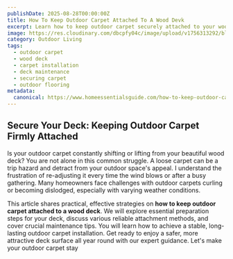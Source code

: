 ```yaml
---
publishDate: 2025-08-28T00:00:00Z
title: How To Keep Outdoor Carpet Attached To A Wood Devk
excerpt: Learn how to keep outdoor carpet securely attached to your wood deck. Discover best methods, proper installation, and maintenance tips for lasting adhesion.
image: https://res.cloudinary.com/dbcpfy04c/image/upload/v1756313292/blog_image_1756313292_eshwt6.webp
category: Outdoor Living
tags:
  - outdoor carpet
  - wood deck
  - carpet installation
  - deck maintenance
  - securing carpet
  - outdoor flooring
metadata:
  canonical: https://www.homeessentialsguide.com/how-to-keep-outdoor-carpet-attached-to-a-wood-devk
---
```


## Secure Your Deck: Keeping Outdoor Carpet Firmly Attached

Is your outdoor carpet constantly shifting or lifting from your beautiful wood deck? You are not alone in this common struggle. A loose carpet can be a trip hazard and detract from your outdoor space's appeal. I understand the frustration of re-adjusting it every time the wind blows or after a busy gathering. Many homeowners face challenges with outdoor carpets curling or becoming dislodged, especially with varying weather conditions.

This article shares practical, effective strategies on **how to keep outdoor carpet attached to a wood deck**. We will explore essential preparation steps for your deck, discuss various reliable attachment methods, and cover crucial maintenance tips. You will learn how to achieve a stable, long-lasting outdoor carpet installation. Get ready to enjoy a safer, more attractive deck surface all year round with our expert guidance. Let's make your outdoor carpet stay